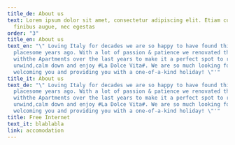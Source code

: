 ```yaml
---
title_de: About us
text: Lorem ipsum dolor sit amet, consectetur adipiscing elit. Etiam cursus
  finibus augue, nec egestas
order: "3"
title_en: About us
text_en: "\" Loving Italy for decades we are so happy to have found this unique
  placesome years ago. With a lot of passion & patience we renovated the house
  withthe Apartments over the last years to make it a perfect spot to relax,
  unwind,calm down and enjoy #La Dolce Vita#. We are so much looking forward to
  welcoming you and providing you with a one-of-a-kind holiday! \"'"
title_it: About us
text_de: "\" Loving Italy for decades we are so happy to have found this unique
  placesome years ago. With a lot of passion & patience we renovated the house
  withthe Apartments over the last years to make it a perfect spot to relax,
  unwind,calm down and enjoy #La Dolce Vita#. We are so much looking forward to
  welcoming you and providing you with a one-of-a-kind holiday! \"'"
title: Free Internet
text_it: blablabla
link: accomodation
---
```

